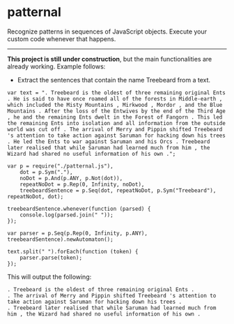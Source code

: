 patternal
=========

Recognize patterns in sequences of JavaScript objects.
Execute your custom code whenever that happens.

---------

**This project is still under construction**, but the main functionalities are already working.
Example follows:

- Extract the sentences that contain the name Treebeard from a text.

```
var text = ". Treebeard is the oldest of three remaining original Ents . He is said to have once roamed all of the forests in Middle-earth , which included the Misty Mountains , Mirkwood , Mordor , and the Blue Mountains . After the loss of the Entwives by the end of the Third Age , he and the remaining Ents dwelt in the Forest of Fangorn . This led the remaining Ents into isolation and all information from the outside world was cut off . The arrival of Merry and Pippin shifted Treebeard 's attention to take action against Saruman for hacking down his trees . He led the Ents to war against Saruman and his Orcs . Treebeard later realised that while Saruman had learned much from him , the Wizard had shared no useful information of his own .";

var p = require("./patternal.js"),
	dot = p.Sym("."),
	noDot = p.And(p.ANY, p.Not(dot)),
	repeatNoDot = p.Rep(0, Infinity, noDot),
	treebeardSentence = p.Seq(dot, repeatNoDot, p.Sym("Treebeard"), repeatNoDot, dot);

treebeardSentence.whenever(function (parsed) {
	console.log(parsed.join(" "));
});

var parser = p.Seq(p.Rep(0, Infinity, p.ANY), treebeardSentence).newAutomaton();

text.split(" ").forEach(function (token) {
	parser.parse(token);
});
```
This will output the following:
```
. Treebeard is the oldest of three remaining original Ents .
. The arrival of Merry and Pippin shifted Treebeard 's attention to take action against Saruman for hacking down his trees .
. Treebeard later realised that while Saruman had learned much from him , the Wizard had shared no useful information of his own .
```
